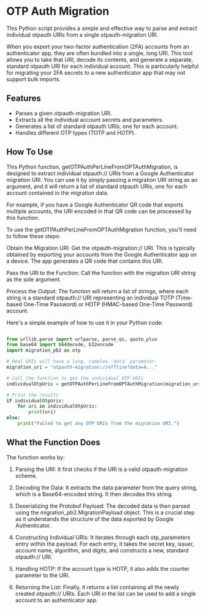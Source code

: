 # OTP Auth Migration
This Python script provides a simple and effective way to parse and extract individual otpauth URIs from a single otpauth-migration URI.

When you export your two-factor authentication (2FA) accounts from an authenticator app, they are often bundled into a single, long URI. This tool allows you to take that URI, decode its contents, and generate a separate, standard otpauth URI for each individual account. This is particularly helpful for migrating your 2FA secrets to a new authenticator app that may not support bulk imports.

## Features
* Parses a given otpauth-migration URI.
* Extracts all the individual account secrets and parameters.
* Generates a list of standard otpauth URIs, one for each account.
* Handles different OTP types (TOTP and HOTP).

## How To Use
This Python function, getOTPAuthPerLineFromOPTAuthMigration, is designed to extract individual otpauth:// URIs from a Google Authenticator migration URI.  You can use it by simply passing a migration URI string as an argument, and it will return a list of standard otpauth URIs, one for each account contained in the migration data.

For example, if you have a Google Authenticator QR code that exports multiple accounts, the URI encoded in that QR code can be processed by this function.

To use the getOTPAuthPerLineFromOPTAuthMigration function, you'll need to follow these steps:

Obtain the Migration URI: Get the otpauth-migration:// URI. This is typically obtained by exporting your accounts from the Google Authenticator app on a device. The app generates a QR code that contains this URI.

Pass the URI to the Function: Call the function with the migration URI string as the sole argument.

Process the Output: The function will return a list of strings, where each string is a standard otpauth:// URI representing an individual TOTP (Time-based One-Time Password) or HOTP (HMAC-based One-Time Password) account.

Here's a simple example of how to use it in your Python code:

```python

from urllib.parse import urlparse, parse_qs, quote_plus
from base64 import b64decode, b32encode
import migration_pb2 as otp

# Real URIs will have a long, complex 'data' parameter.
migration_uri = "otpauth-migration://offline?data=A..." 

# Call the function to get the individual OTP URIs
individualOtpUris = getOTPAuthPerLineFromOPTAuthMigration(migration_uri)

# Print the results
if individualOtpUris:
    for uri in individualOtpUris:
        print(uri)
else:
    print("Failed to get any OTP URIs from the migration URI.")

```
## What the Function Does
The function works by:

1. Parsing the URI: It first checks if the URI is a valid otpauth-migration scheme.

2. Decoding the Data: It extracts the data parameter from the query string, which is a Base64-encoded string. It then decodes this string.

3. Deserializing the Protobuf Payload: The decoded data is then parsed using the migration_pb2.MigrationPayload object. This is a crucial step as it understands the structure of the data exported by Google Authenticator.

4. Constructing Individual URIs: It iterates through each otp_parameters entry within the payload. For each entry, it takes the secret key, issuer, account name, algorithm, and digits, and constructs a new, standard otpauth:// URI.

5. Handling HOTP: If the account type is HOTP, it also adds the counter parameter to the URI.

6. Returning the List: Finally, it returns a list containing all the newly created otpauth:// URIs. Each URI in the list can be used to add a single account to an authenticator app.